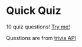 # Quick Quiz

10 quiz questions! [Try me!](https://emilykidd3.github.io/quick-quiz/)

Questions are from [trivia API](https://opentdb.com/api_config.php)
